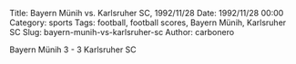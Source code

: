 Title: Bayern Münih vs. Karlsruher SC, 1992/11/28
Date: 1992/11/28 00:00
Category: sports
Tags: football, football scores, Bayern Münih, Karlsruher SC
Slug: bayern-munih-vs-karlsruher-sc
Author: carbonero


Bayern Münih 3 - 3 Karlsruher SC
